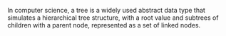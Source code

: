 In computer science, a tree is a widely used abstract data type that simulates a hierarchical tree structure, with a root value and subtrees of children with a parent node, represented as a set of linked nodes.
